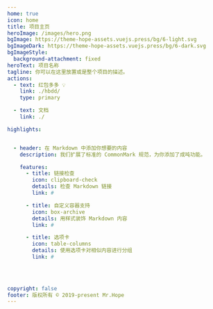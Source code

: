 ```yaml
---
home: true
icon: home
title: 项目主页
heroImage: /images/hero.png
bgImage: https://theme-hope-assets.vuejs.press/bg/6-light.svg
bgImageDark: https://theme-hope-assets.vuejs.press/bg/6-dark.svg
bgImageStyle:
  background-attachment: fixed
heroText: 项目名称
tagline: 你可以在这里放置或是整个项目的描述。
actions:
  - text: 红包多多 💡
    link: ./hbdd/
    type: primary

  - text: 文档
    link: ./

highlights:


  - header: 在 Markdown 中添加你想要的内容
    description: 我们扩展了标准的 CommonMark 规范，为你添加了成吨功能。

    features:
      - title: 链接检查
        icon: clipboard-check
        details: 检查 Markdown 链接
        link: #

      - title: 自定义容器支持
        icon: box-archive
        details: 用样式装饰 Markdown 内容
        link: #

      - title: 选项卡
        icon: table-columns
        details: 使用选项卡对相似内容进行分组
        link: #

      

 
copyright: false
footer: 版权所有 © 2019-present Mr.Hope
---
```


